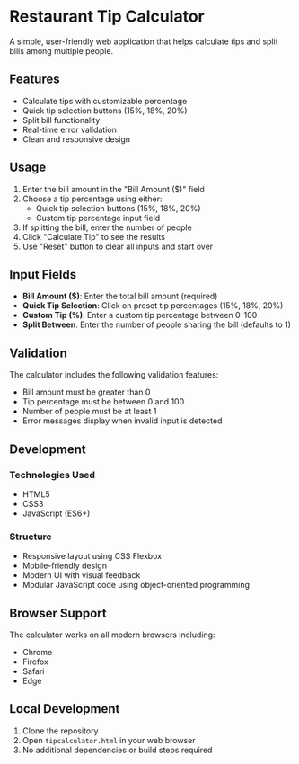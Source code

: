 # Restaurant Tip Calculator

A simple, user-friendly web application that helps calculate tips and split bills among multiple people.

## Features

- Calculate tips with customizable percentage
- Quick tip selection buttons (15%, 18%, 20%)
- Split bill functionality
- Real-time error validation
- Clean and responsive design

## Usage

1. Enter the bill amount in the "Bill Amount ($)" field
2. Choose a tip percentage using either:
   - Quick tip selection buttons (15%, 18%, 20%)
   - Custom tip percentage input field
3. If splitting the bill, enter the number of people
4. Click "Calculate Tip" to see the results
5. Use "Reset" button to clear all inputs and start over

## Input Fields

- **Bill Amount ($)**: Enter the total bill amount (required)
- **Quick Tip Selection**: Click on preset tip percentages (15%, 18%, 20%)
- **Custom Tip (%)**: Enter a custom tip percentage between 0-100
- **Split Between**: Enter the number of people sharing the bill (defaults to 1)

## Validation

The calculator includes the following validation features:
- Bill amount must be greater than 0
- Tip percentage must be between 0 and 100
- Number of people must be at least 1
- Error messages display when invalid input is detected

## Development

### Technologies Used
- HTML5
- CSS3
- JavaScript (ES6+)

### Structure
- Responsive layout using CSS Flexbox
- Mobile-friendly design
- Modern UI with visual feedback
- Modular JavaScript code using object-oriented programming

## Browser Support

The calculator works on all modern browsers including:
- Chrome
- Firefox
- Safari
- Edge

## Local Development

1. Clone the repository
2. Open `tipcalculator.html` in your web browser
3. No additional dependencies or build steps required
